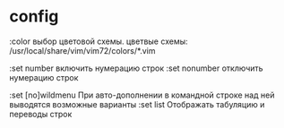 config
======

:color <name>             выбор цветовой схемы. цветвые схемы:
                            /usr/local/share/vim/vim72/colors/*.vim

:set number              включить нумерацию строк
:set nonumber            отключить нумерацию строк

:set [no]wildmenu          При авто-дополнении в командной строке над  ней выводятся возможные варианты
:set list                  Отображать табуляцию и переводы строк

